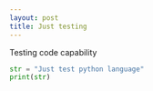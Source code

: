 ```yaml
---
layout: post
title: Just testing
---
```

Testing code capability
```python
str = "Just test python language"
print(str)